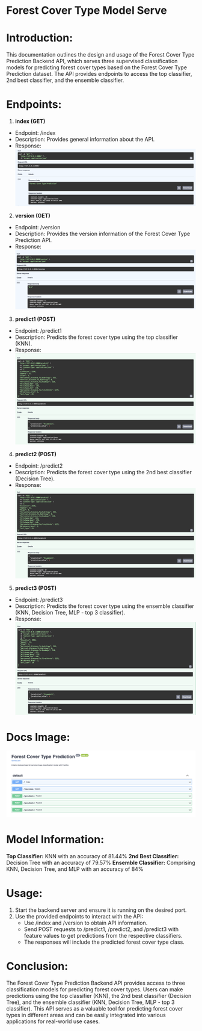 # Forest Cover Type Model Serve

# Introduction:
This documentation outlines the design and usage of the Forest Cover Type Prediction Backend API, which serves three supervised classification models for predicting forest cover types based on the Forest Cover Type Prediction dataset. The API provides endpoints to access the top classifier, 2nd best classifier, and the ensemble classifier.

# Endpoints:

1. **index (GET)**
- Endpoint: /index
- Description: Provides general information about the API.
- Response:
![Alt text](./images/image-1.png)

2. **version (GET)**

- Endpoint: /version
- Description: Provides the version information of the Forest Cover Type Prediction API.
- Response:
![Alt text](./images/image-2.png)

3. **predict1 (POST)**

- Endpoint: /predict1
- Description: Predicts the forest cover type using the top classifier (KNN).
- Response:
![Alt text](./images/image-3.png)

4. **predict2 (POST)**

- Endpoint: /predict2
- Description: Predicts the forest cover type using the 2nd best classifier (Decision Tree).
- Response:
![Alt text](./images/image-4.png)

5. **predict3 (POST)**

- Endpoint: /predict3
- Description: Predicts the forest cover type using the ensemble classifier (KNN, Decision Tree, MLP - top 3 classifier).
- Response:
![Alt text](./images/image-5.png)

# Docs Image:
![Alt text](./images/image.png)

# Model Information:

**Top Classifier:** KNN with an accuracy of 81.44%
**2nd Best Classifier:** Decision Tree with an accuracy of 79.57%
**Ensemble Classifier:** Comprising KNN, Decision Tree, and MLP with an accuracy of 84%

# Usage:

1. Start the backend server and ensure it is running on the desired port.
2. Use the provided endpoints to interact with the API:
    - Use /index and /version to obtain API information.
    - Send POST requests to /predict1, /predict2, and /predict3 with feature values to get predictions from the respective classifiers.
    - The responses will include the predicted forest cover type class.

# Conclusion:
The Forest Cover Type Prediction Backend API provides access to three classification models for predicting forest cover types. Users can make predictions using the top classifier (KNN), the 2nd best classifier (Decision Tree), and the ensemble classifier (KNN, Decision Tree, MLP - top 3 classifier). This API serves as a valuable tool for predicting forest cover types in different areas and can be easily integrated into various applications for real-world use cases.

